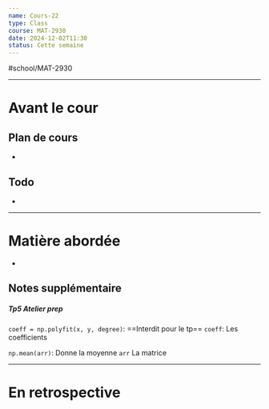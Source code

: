 ```yaml
---
name: Cours-22
type: Class
course: MAT-2930
date: 2024-12-02T11:30
status: Cette semaine
---
```

#school/MAT-2930
***
# Avant le cour
## Plan de cours
- 

## Todo
- 

---
# Matière abordée

- 

## Notes supplémentaire

##### Tp5 Atelier prep
`coeff = np.polyfit(x, y, degree)`: ==Interdit pour le tp==
	`coeff`: Les coefficients

`np.mean(arr)`: Donne la moyenne
	`arr` La matrice

---
# En retrospective



